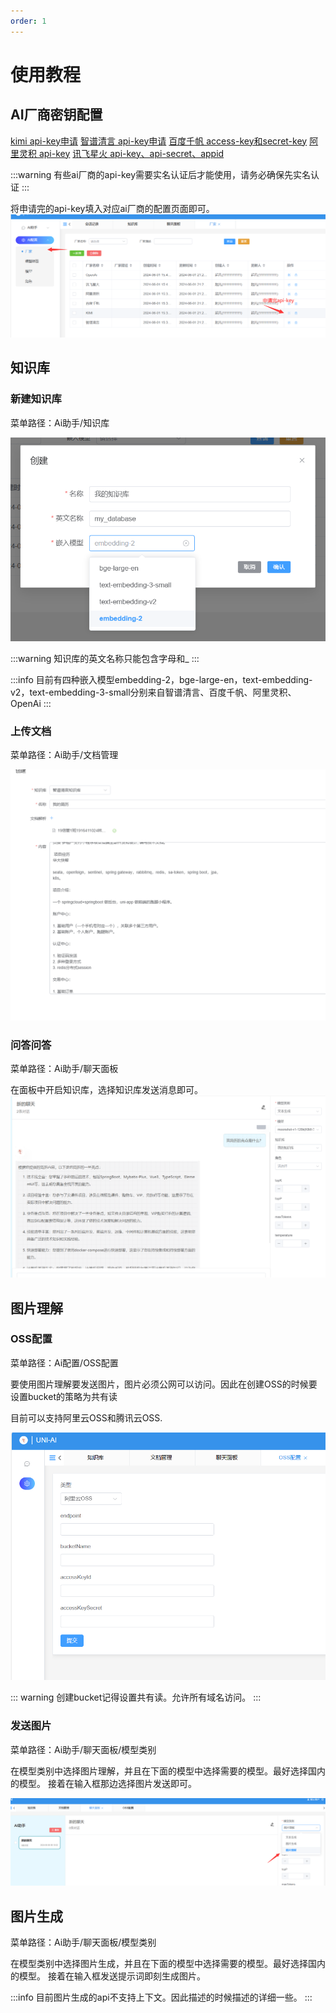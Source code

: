 ```yaml
---
order: 1
---
```


# 使用教程

## AI厂商密钥配置

[kimi api-key申请](https://platform.moonshot.cn/console/api-keys)
[智谱清言 api-key申请](https://maas.aminer.cn/usercenter/apikeys)
[百度千帆 access-key和secret-key](https://console.bce.baidu.com/iam/#/iam/accesslist)
[阿里灵积 api-key](https://dashscope.console.aliyun.com/apiKey)
[讯飞星火 api-key、api-secret、appid](https://console.xfyun.cn/app/myapp)

:::warning
有些ai厂商的api-key需要实名认证后才能使用，请务必确保先实名认证
:::

将申请完的api-key填入对应ai厂商的配置页面即可。
![Alt text](image-2.png)

## 知识库

### 新建知识库

菜单路径：Ai助手/知识库

![知识库创建](image-3.png)

:::warning
知识库的英文名称只能包含字母和_
:::

:::info
目前有四种嵌入模型embedding-2，bge-large-en，text-embedding-v2，text-embedding-3-small分别来自智谱清言、百度千帆、阿里灵积、OpenAi
:::

### 上传文档

菜单路径：Ai助手/文档管理

![上传文档](image-4.png)

### 问答问答

菜单路径：Ai助手/聊天面板

在面板中开启知识库，选择知识库发送消息即可。
![问答问答](image-5.png)

## 图片理解

### OSS配置

菜单路径：Ai配置/OSS配置

要使用图片理解要发送图片，图片必须公网可以访问。因此在创建OSS的时候要设置bucket的策略为共有读

目前可以支持阿里云OSS和腾讯云OSS.

![OSS配置](image-6.png)

::: warning
创建bucket记得设置共有读。允许所有域名访问。
:::

### 发送图片

菜单路径：Ai助手/聊天面板/模型类别

在模型类别中选择图片理解，并且在下面的模型中选择需要的模型。最好选择国内的模型。
接着在输入框那边选择图片发送即可。

![模型类型选择](image-7.png)

## 图片生成

菜单路径：Ai助手/聊天面板/模型类别

在模型类别中选择图片生成，并且在下面的模型中选择需要的模型。最好选择国内的模型。
接着在输入框发送提示词即刻生成图片。

:::info
目前图片生成的api不支持上下文。因此描述的时候描述的详细一些。
:::

